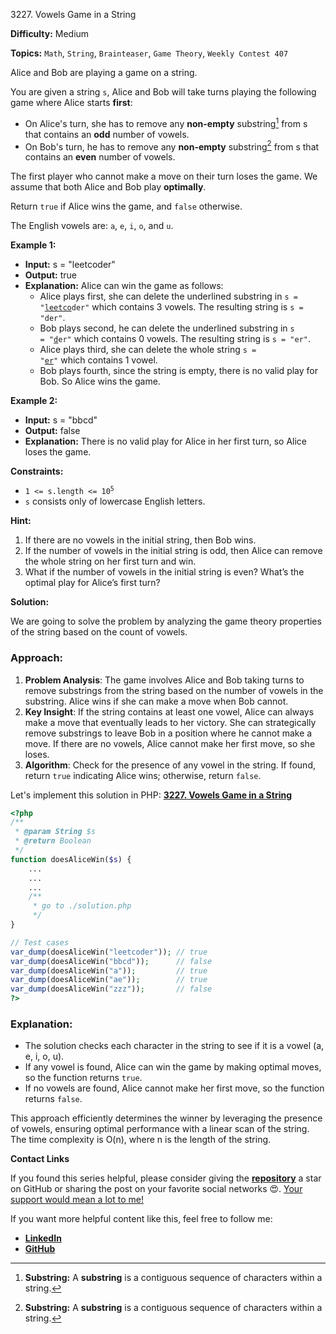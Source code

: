 3227\. Vowels Game in a String

**Difficulty:** Medium

**Topics:** `Math`, `String`, `Brainteaser`, `Game Theory`, `Weekly Contest 407`

Alice and Bob are playing a game on a string.

You are given a string `s`, Alice and Bob will take turns playing the following game where Alice starts **first**:

- On Alice's turn, she has to remove any **non-empty** substring[^1] from s that contains an **odd** number of vowels.
- On Bob's turn, he has to remove any **non-empty** substring[^1] from s that contains an **even** number of vowels.

The first player who cannot make a move on their turn loses the game. We assume that both Alice and Bob play **optimally**.

Return `true` if Alice wins the game, and `false` otherwise.

The English vowels are: `a`, `e`, `i`, `o`, and `u`.

**Example 1:**

- **Input:** s = "leetcoder"
- **Output:** true
- **Explanation:** Alice can win the game as follows:
  - Alice plays first, she can delete the underlined substring in <code>s = "<ins>leetco</ins>der"</code> which contains 3 vowels. The resulting string is `s = "der"`.
  - Bob plays second, he can delete the underlined substring in <code>s = "<ins>d</ins>er"</code> which contains 0 vowels. The resulting string is `s = "er"`.
  - Alice plays third, she can delete the whole string <code>s = "<ins>er</ins>"</code> which contains 1 vowel.
  - Bob plays fourth, since the string is empty, there is no valid play for Bob. So Alice wins the game.


**Example 2:**

- **Input:** s = "bbcd"
- **Output:** false
- **Explanation:** There is no valid play for Alice in her first turn, so Alice loses the game.

**Constraints:**

- <code>1 <= s.length <= 10<sup>5</sup></code>
- `s` consists only of lowercase English letters.


**Hint:**
1. If there are no vowels in the initial string, then Bob wins.
2. If the number of vowels in the initial string is odd, then Alice can remove the whole string on her first turn and win.
3. What if the number of vowels in the initial string is even? What’s the optimal play for Alice’s first turn?


[^1]: **Substring:** A **substring** is a contiguous sequence of characters within a string.



**Solution:**

We are going to solve the problem by analyzing the game theory properties of the string based on the count of vowels.

### Approach:

1. **Problem Analysis**: The game involves Alice and Bob taking turns to remove substrings from the string based on the number of vowels in the substring. Alice wins if she can make a move when Bob cannot.
2. **Key Insight**: If the string contains at least one vowel, Alice can always make a move that eventually leads to her victory. She can strategically remove substrings to leave Bob in a position where he cannot make a move. If there are no vowels, Alice cannot make her first move, so she loses.
3. **Algorithm**: Check for the presence of any vowel in the string. If found, return `true` indicating Alice wins; otherwise, return `false`.

Let's implement this solution in PHP: **[3227. Vowels Game in a String](https://github.com/mah-shamim/leet-code-in-php/tree/main/algorithms/003227-vowels-game-in-a-string/solution.php)**

```php
<?php
/**
 * @param String $s
 * @return Boolean
 */
function doesAliceWin($s) {
    ...
    ...
    ...
    /**
     * go to ./solution.php
     */
}

// Test cases
var_dump(doesAliceWin("leetcoder")); // true
var_dump(doesAliceWin("bbcd"));      // false
var_dump(doesAliceWin("a"));         // true
var_dump(doesAliceWin("ae"));        // true
var_dump(doesAliceWin("zzz"));       // false
?>
```

### Explanation:

- The solution checks each character in the string to see if it is a vowel (a, e, i, o, u).
- If any vowel is found, Alice can win the game by making optimal moves, so the function returns `true`.
- If no vowels are found, Alice cannot make her first move, so the function returns `false`.

This approach efficiently determines the winner by leveraging the presence of vowels, ensuring optimal performance with a linear scan of the string. The time complexity is O(n), where n is the length of the string.

**Contact Links**

If you found this series helpful, please consider giving the **[repository](https://github.com/mah-shamim/leet-code-in-php)** a star on GitHub or sharing the post on your favorite social networks 😍. [Your support would mean a lot to me!](https://jackaltimer.com/hzk8jsphf8?key=5ba736283dafd7f94a84865e3cc3d775)

If you want more helpful content like this, feel free to follow me:

- **[LinkedIn](https://www.linkedin.com/in/arifulhaque/)**
- **[GitHub](https://github.com/mah-shamim)**